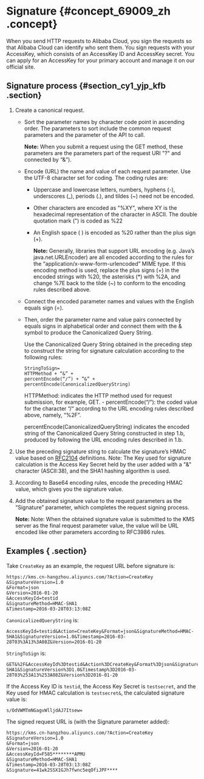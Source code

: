 # Signature {#concept_69009_zh .concept}

When you send HTTP requests to Alibaba Cloud, you sign the requests so that Alibaba Cloud can identify who sent them. You sign requests with your AccessKey, which consists of an AccessKey ID and AccessKey secret. You can apply for an AccessKey for your primary account and manage it on our official site.

## Signature process {#section_cy1_yjp_kfb .section}

1.  Create a canonical request.
    -   Sort the parameter names by character code point in ascending order. The parameters to sort include the common request parameters and the parameter of the API to call.

        **Note:** When you submit a request using the GET method, these parameters are the parameters part of the request URI "?" and connected by “&”\).

    -   Encode \(URL\) the name and value of each request parameter. Use the UTF-8 character set for coding. The coding rules are:
        -   Uppercase and lowercase letters, numbers, hyphens \(-\), underscores \(\_\), periods \(.\), and tildes \(~\) need not be encoded.
        -   Other characters are encoded as "%XY", where XY is the hexadecimal representation of the character in ASCII. The double quotation mark \("\) is coded as %22
        -   An English space \( \) is encoded as %20 rather than the plus sign \(+\).

            **Note:** Generally, libraries that support URL encoding \(e.g. Java’s java.net.URLEncoder\) are all encoded according to the rules for the “application/x-www-form-urlencoded” MIME type. If this encoding method is used, replace the plus signs \(+\) in the encoded strings with %20, the asterisks \(\*\) with %2A, and change %7E back to the tilde \(~\) to conform to the encoding rules described above.

    -   Connect the encoded parameter names and values with the English equals sign \(=\).
    -   Then, order the parameter name and value pairs connected by equals signs in alphabetical order and connect them with the & symbol to produce the Canonicalized Query String.

        Use the Canonicalized Query String obtained in the preceding step to construct the string for signature calculation according to the following rules:

        ```
        StringToSign=
        HTTPMethod + “&” +
        percentEncode(“/”) + ”&” +
        percentEncode(CanonicalizedQueryString)
        
        ```

        HTTPMethod: indicates the HTTP method used for request submission, for example, GET. - percentEncode\(“/”\): the coded value for the character “/“ according to the URL encoding rules described above, namely, “%2F”.

        percentEncode\(CanonicalizedQueryString\) indicates the encoded string of the Canonicalized Query String constructed in step 1.b, produced by following the URL encoding rules described in 1.b.

2.  Use the preceding signature sting to calculate the signature’s HMAC value based on [RFC2104](http://www.ietf.org/rfc/rfc2104.txt) definitions. Note: The Key used for signature calculation is the Access Key Secret held by the user added with a "&" character \(ASCII:38\), and the SHA1 hashing algorithm is used.
3.  According to Base64 encoding rules, encode the preceding HMAC value, which gives you the signature value.
4.  Add the obtained signature value to the request parameters as the “Signature” parameter, which completes the request signing process.

    **Note:** Note: When the obtained signature value is submitted to the KMS server as the final request parameter value, the value will be URL encoded like other parameters according to RFC3986 rules.


## Examples { .section}

Take `CreateKey` as an example, the request URL before signature is:

```
https://kms.cn-hangzhou.aliyuncs.com/?Action=CreateKey
&SignatureVersion=1.0
&Format=json
&Version=2016-01-20
&AccessKeyId=testid
&SignatureMethod=HMAC-SHA1
&Timestamp=2016-03-28T03:13:08Z

```

`CanonicalizedQueryString` is:

```
AccessKeyId=testid&Action=CreateKey&Format=json&SignatureMethod=HMAC-SHA1&SignatureVersion=1.0&Timestamp=2016-03-28T03%3A13%3A08Z&Version=2016-01-20

```

`StringToSign` is:

```
GET&%2F&AccessKeyId%3Dtestid&Action%3DCreateKey&Format%3Djson&SignatureMethod%3DHMAC-SHA1&SignatureVersion%3D1.0&Timestamp%3D2016-03-28T03%253A13%253A08Z&Version%3D2016-01-20

```

If the Access Key ID is `testid`, the Access Key Secret is `testsecret`, and the Key used for HMAC calculation is `testsecret&`, the calculated signature value is:

```
s/OdVWMTmNGagvWlljdAJ7Itsew=

```

The signed request URL is \(with the Signature parameter added\):

```
https://kms.cn-hangzhou.aliyuncs.com/?Action=CreateKey
&SignatureVersion=1.0
&Format=json
&Version=2016-01-20
&AccessKeyId=F585********APMU
&SignatureMethod=HMAC-SHA1
&Timestamp=2016-03-28T03:13:08Z
&Signature=41wk2SSX1GJh7fwnc5eqOfiJPF****


```

